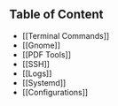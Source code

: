 ## Table of Content
- [[Terminal Commands]]
- [[Gnome]]
- [[PDF Tools]]
- [[SSH]]
- [[Logs]]
- [[Systemd]]
- [[Configurations]]